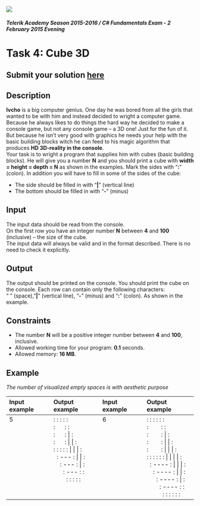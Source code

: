 ﻿<img src="https://raw.githubusercontent.com/TelerikAcademy/Common/master/logos/telerik-header-logo.png" />

#### _Telerik Academy Season 2015-2016 / C# Fundamentals Exam - 2 February 2015 Evening_

# Task 4: Cube 3D

## Submit your solution [here](http://bgcoder.com/Contests/Practice/Index/203#3)

## Description   

**Ivcho** is a big computer genius. One day he was bored from all the girls that wanted to be with him and instead decided to wright a computer game. Because he always likes to do things the hard way he decided to make a console game, but not any console game – a 3D one! Just for the fun of it. But because he isn’t very good with graphics he needs your help with the basic building blocks witch he can feed to his magic algorithm that produces **HD 3D-reality in the console**.  
Your task is to wright a program that supplies him with cubes (basic building blocks). He will give you a number **N** and you should print a cube with **width = height = depth = N** as shown in the examples. Mark the sides with “**:**” (colon). In addition you will have to fill in some of the sides of the cube:  
- The side should be filled in with “**|**” (vertical line)  
- The bottom should be filled in with “**-**” (minus)

## Input  

The input data should be read from the console.  
On the first row you have an integer number **N** between **4** and **100** (inclusive) – the size of the cube.  
The input data will always be valid and in the format described. There is no need to check it explicitly.  

## Output

The output should be printed on the console.
You should print the cube on the console. Each row can contain only the following characters:  
 “ ” (space),”**|**” (vertical line), “**-**” (minus) and “**:**” (colon). As shown in the example.

## Constraints

- The number **N** will be a positive integer number between **4** and **100**, inclusive.  
- Allowed working time for your program: **0.1** seconds.  
- Allowed memory: **16 MB**.

## Example

_The number of visualized empty spaces is with aesthetic purpose_

|Input example|Output example|Input example|Output example|
|:-------------|:--------------|:-------------|:--------------|
|5<br/><br/><br/><br/><br/><br/><br/><br/><br/><br/><br/>|: : : : :<br/>:      : :<br/>:      : \| :<br/>:      : \| \| :<br/>: : : : : \| \| \| :<br/>  : --- : \| \| :<br/>    : --- : \| :<br/>      : --- : :<br/>        : : : : :<br/><br/><br/>|6<br/><br/><br/><br/><br/><br/><br/><br/><br/><br/><br/>|: : : : : :<br/>:        : :<br/>:        : \| :<br/>:        : \| \| :<br/>:        : \| \| \| :<br/>: : : : : : \| \| \| \| :<br/>  : ---- : \| \| \| :<br/>    : ---- : \| \| :<br/>      : ---- : \| :<br/>        : ---- : :<br/>          : : : : : :<br/>|


